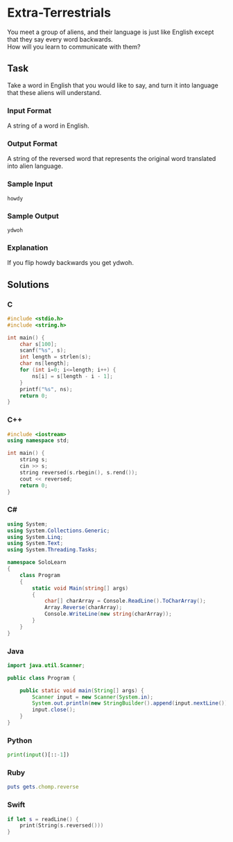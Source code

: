 # Extra-Terrestrials
You meet a group of aliens, and their language is just like English except that they say every word backwards.  
How will you learn to communicate with them?
## Task
Take a word in English that you would like to say, and turn it into language that these aliens will understand.
### Input Format
A string of a word in English.
### Output Format
A string of the reversed word that represents the original word translated into alien language.
### Sample Input
```
howdy
```
### Sample Output
```
ydwoh
```
### Explanation
If you flip howdy backwards you get ydwoh.
## Solutions
### C
```c
#include <stdio.h>
#include <string.h>

int main() {
    char s[100];
    scanf("%s", s);
    int length = strlen(s);
    char ns[length];
    for (int i=0; i<=length; i++) {
        ns[i] = s[length - i - 1];
    }
    printf("%s", ns);
    return 0;
} 
```
### C++
```cpp
#include <iostream>
using namespace std;

int main() {
    string s;
    cin >> s;
    string reversed(s.rbegin(), s.rend());
    cout << reversed;
    return 0;
} 
```
### C#
```cs
using System;
using System.Collections.Generic;
using System.Linq;
using System.Text;
using System.Threading.Tasks;

namespace SoloLearn
{
    class Program
    {
        static void Main(string[] args)
        {
            char[] charArray = Console.ReadLine().ToCharArray();
            Array.Reverse(charArray);
            Console.WriteLine(new string(charArray));
        }
    }
} 
```
### Java
```java
import java.util.Scanner;

public class Program {

    public static void main(String[] args) {
        Scanner input = new Scanner(System.in);
        System.out.println(new StringBuilder().append(input.nextLine()).reverse().toString());
        input.close();
    }
} 
```
### Python
```python
print(input()[::-1])
```
### Ruby
```ruby
puts gets.chomp.reverse
```
### Swift
```swift
if let s = readLine() {
    print(String(s.reversed()))
}
```